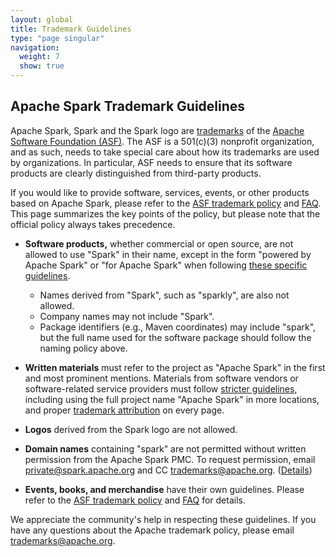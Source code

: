 ```yaml
---
layout: global
title: Trademark Guidelines
type: "page singular"
navigation:
  weight: 7
  show: true
---
```

<h2>Apache Spark Trademark Guidelines</h2>

Apache Spark, Spark and the Spark logo are 
<a href="https://www.apache.org/foundation/marks/">trademarks</a>
of the <a href="https://www.apache.org">Apache Software Foundation (ASF)</a>.
The ASF is a 501(c)(3) nonprofit organization, and as such, needs to take
special care about how its trademarks are used by organizations.
In particular, ASF needs to ensure that its software products are clearly
distinguished from third-party products.

If you would like to provide software, services, events, or other products
based on Apache Spark, please refer to the
<a href="https://www.apache.org/foundation/marks/">ASF trademark policy</a>
and <a href="https://www.apache.org/foundation/marks/faq/">FAQ</a>.
This page summarizes the key points of the policy, but please note that
the official policy always takes precedence.

* **Software products,** whether commercial or open source, are not allowed to
  use "Spark" in their name, except in the form "powered by Apache Spark" or
  "for Apache Spark" when following
  <a href="https://www.apache.org/foundation/marks/faq/#products">these specific
  guidelines</a>.
  * Names derived from "Spark", such as "sparkly", are also not allowed.
  * Company names may not include "Spark".
  * Package identifiers (e.g., Maven coordinates) may include
    "spark", but the full name used for the software package should
    follow the naming policy above.


* **Written materials** must refer to the project as "Apache Spark" in the first
  and most prominent mentions. Materials from software vendors or software-related
  service providers must follow
  <a href="https://www.apache.org/foundation/marks/guide#howoften">stricter
  guidelines</a>, including using the full project name "Apache Spark" in more
  locations, and proper
  <a href="https://www.apache.org/foundation/marks/faq/#attribution">trademark
  attribution</a> on every page.

* **Logos** derived from the Spark logo are not allowed.

* **Domain names** containing "spark" are not permitted without written
  permission from the Apache Spark PMC. To request permission, email
  <a href="mailto:private@spark.apache.org">private@spark.apache.org</a> and CC
  <a href="mailto:trademarks@apache.org">trademarks@apache.org</a>.
  (<a href="https://www.apache.org/foundation/marks/domains.html">Details</a>)

* **Events, books, and merchandise** have their own guidelines.
  Please refer to the
  <a href="https://www.apache.org/foundation/marks/">ASF trademark policy</a>
  and <a href="https://www.apache.org/foundation/marks/faq/">FAQ</a> for details.
  
We appreciate the community's help in respecting these guidelines.
If you have any questions about the Apache trademark policy, please email
<a href="mailto:trademarks@apache.org">trademarks@apache.org</a>.
